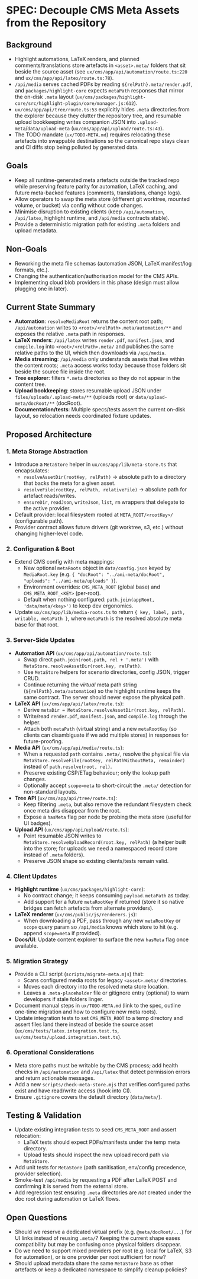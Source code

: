 # SPEC: Decouple CMS Meta Assets from the Repository

## Background
- Highlight automations, LaTeX renders, and planned comments/translations store artefacts in `<asset>.meta/` folders that sit beside the source asset (see `ux/cms/app/api/automation/route.ts:220` and `ux/cms/app/api/latex/route.ts:78`).
- `/api/media` serves cached PDFs by reading `${relPath}.meta/render.pdf`, and `packages/highlight-core` expects `metaPath` responses that mirror the on-disk `.meta` layout (`ux/cms/packages/highlight-core/src/highlight-plugin/core/manager.js:612`).
- `ux/cms/app/api/tree/route.ts:53` explicitly hides `.meta` directories from the explorer because they clutter the repository tree, and resumable upload bookkeeping writes companion JSON into `.upload-meta`/`data/upload-meta` (`ux/cms/app/api/upload/route.ts:43`).
- The TODO mandate (`ux/TODO-META.md`) requires relocating these artefacts into swappable destinations so the canonical repo stays clean and CI diffs stop being polluted by generated data.

## Goals
- Keep all runtime-generated meta artefacts outside the tracked repo while preserving feature parity for automation, LaTeX caching, and future meta-backed features (comments, translations, change logs).
- Allow operators to swap the meta store (different git worktree, mounted volume, or bucket) via config without code changes.
- Minimise disruption to existing clients (keep `/api/automation`, `/api/latex`, highlight runtime, and `/api/media` contracts stable).
- Provide a deterministic migration path for existing `.meta` folders and upload metadata.

## Non-Goals
- Reworking the meta file schemas (automation JSON, LaTeX manifest/log formats, etc.).
- Changing the authentication/authorisation model for the CMS APIs.
- Implementing cloud blob providers in this phase (design must allow plugging one in later).

## Current State Summary
- **Automation**: `resolveMediaRoot` returns the content root path; `/api/automation` writes to `<root>/<relPath>.meta/automation/**` and exposes the relative `.meta` path in responses.
- **LaTeX renders**: `/api/latex` writes `render.pdf`, `manifest.json`, and `compile.log` into `<root>/<relPath>.meta/` and publishes the same relative paths to the UI, which then downloads via `/api/media`.
- **Media streaming**: `/api/media` only understands assets that live within the content roots; `.meta` access works today because those folders sit beside the source file inside the root.
- **Tree explorer**: filters `*.meta` directories so they do not appear in the content tree.
- **Upload bookkeeping**: stores resumable upload JSON under `files/uploads/.upload-meta/**` (uploads root) or `data/upload-meta/docRoot/**` (docRoot).
- **Documentation/tests**: Multiple specs/tests assert the current on-disk layout, so relocation needs coordinated fixture updates.

## Proposed Architecture

### 1. Meta Storage Abstraction
- Introduce a `MetaStore` helper in `ux/cms/app/lib/meta-store.ts` that encapsulates:
  - `resolveAssetDir(rootKey, relPath)` → absolute path to a directory that backs the meta for a given asset.
  - `resolveFile(rootKey, relPath, relativeFile)` → absolute path for artefact reads/writes.
  - `ensureDir`, `readJson`, `writeJson`, `list`, `rm` wrappers that delegate to the active provider.
- Default provider: local filesystem rooted at `META_ROOT/<rootKey>/` (configurable path).
- Provider contract allows future drivers (git worktree, s3, etc.) without changing higher-level code.

### 2. Configuration & Boot
- Extend CMS config with meta mappings:
  - New optional `metaRoots` object in `data/config.json` keyed by `MediaRoot.key` (e.g. `{ "docRoot": "../ami-meta/docRoot", "uploads": "../ami-meta/uploads" }`).
  - Environment overrides: `CMS_META_ROOT` (global base) and `CMS_META_ROOT_<KEY>` (per-root).
  - Default when nothing configured: `path.join(appRoot, 'data/meta/<key>')` to keep dev ergonomics.
- Update `ux/cms/app/lib/media-roots.ts` to return `{ key, label, path, writable, metaPath }`, where `metaPath` is the resolved absolute meta base for that root.

### 3. Server-Side Updates
- **Automation API** (`ux/cms/app/api/automation/route.ts`):
  - Swap direct `path.join(root.path, rel + '.meta')` with `MetaStore.resolveAssetDir(root.key, relPath)`.
  - Use `MetaStore` helpers for scenario directories, config JSON, trigger CRUD.
  - Continue returning the *virtual* meta path string (`${relPath}.meta/automation`) so the highlight runtime keeps the same contract. The server should never expose the physical path.
- **LaTeX API** (`ux/cms/app/api/latex/route.ts`):
  - Derive `metaDir = MetaStore.resolveAssetDir(root.key, relPath)`.
  - Write/read `render.pdf`, `manifest.json`, and `compile.log` through the helper.
  - Attach both `metaPath` (virtual string) and a new `metaRootKey` (so clients can disambiguate if we add multiple stores) in responses for future-proofing.
- **Media API** (`ux/cms/app/api/media/route.ts`):
  - When a requested `path` contains `.meta/`, resolve the physical file via `MetaStore.resolveFile(rootKey, relPathWithoutMeta, remainder)` instead of `path.resolve(root, rel)`.
  - Preserve existing CSP/ETag behaviour; only the lookup path changes.
  - Optionally accept `scope=meta` to short-circuit the `.meta/` detection for non-standard layouts.
- **Tree API** (`ux/cms/app/api/tree/route.ts`):
  - Keep filtering `.meta`, but also remove the redundant filesystem check once meta dirs disappear from the root.
  - Expose a `hasMeta` flag per node by probing the meta store (useful for UI badges).
- **Upload API** (`ux/cms/app/api/upload/route.ts`):
  - Point resumable JSON writes to `MetaStore.resolveUploadRecord(root.key, relPath)` (a helper built into the store; for uploads we need a namespaced record store instead of `.meta` folders).
  - Preserve JSON shape so existing clients/tests remain valid.

### 4. Client Updates
- **Highlight runtime** (`ux/cms/packages/highlight-core`):
  - No contract change; it keeps consuming `payload.metaPath` as today.
  - Add support for a future `metaRootKey` if returned (store it so native bridges can fetch artefacts from alternate providers).
- **LaTeX renderer** (`ux/cms/public/js/renderers.js`):
  - When downloading a PDF, pass through any new `metaRootKey` or `scope` query param so `/api/media` knows which store to hit (e.g. append `scope=meta` if provided).
- **Docs/UI**: Update content explorer to surface the new `hasMeta` flag once available.

### 5. Migration Strategy
- Provide a CLI script (`scripts/migrate-meta.mjs`) that:
  - Scans configured media roots for legacy `<asset>.meta/` directories.
  - Moves each directory into the resolved meta store location.
  - Leaves a `.meta-placeholder` file or gitignore entry (optional) to warn developers if stale folders linger.
- Document manual steps in `ux/TODO-META.md` (link to the spec, outline one-time migration and how to configure new meta roots).
- Update integration tests to set `CMS_META_ROOT` to a temp directory and assert files land there instead of beside the source asset (`ux/cms/tests/latex.integration.test.ts`, `ux/cms/tests/upload.integration.test.ts`).

### 6. Operational Considerations
- Meta store paths must be writable by the CMS process; add health checks in `/api/automation` and `/api/latex` that detect permission errors and return actionable messages.
- Add a new `scripts/check-meta-store.mjs` that verifies configured paths exist and have read/write access (hook into CI).
- Ensure `.gitignore` covers the default directory (`data/meta/`).

## Testing & Validation
- Update existing integration tests to seed `CMS_META_ROOT` and assert relocation:
  - LaTeX tests should expect PDFs/manifests under the temp meta directory.
  - Upload tests should inspect the new upload record path via `MetaStore`.
- Add unit tests for `MetaStore` (path sanitisation, env/config precedence, provider selection).
- Smoke-test `/api/media` by requesting a PDF after LaTeX POST and confirming it is served from the external store.
- Add regression test ensuring `.meta` directories are *not* created under the doc root during automation or LaTeX flows.

## Open Questions
- Should we reserve a dedicated virtual prefix (e.g. `@meta/docRoot/...`) for UI links instead of reusing `.meta/`? Keeping the current shape eases compatibility but may be confusing once physical folders disappear.
- Do we need to support mixed providers per root (e.g. local for LaTeX, S3 for automation), or is one provider per root sufficient for now?
- Should upload metadata share the same `MetaStore` base as other artefacts or keep a dedicated namespace to simplify cleanup policies?

